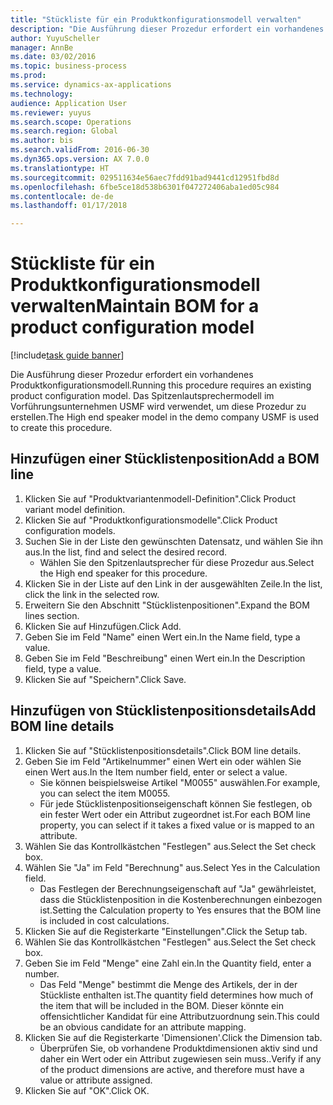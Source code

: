 ```yaml
--- 
title: "Stückliste für ein Produktkonfigurationsmodell verwalten"
description: "Die Ausführung dieser Prozedur erfordert ein vorhandenes Produktkonfigurationsmodell."
author: YuyuScheller
manager: AnnBe
ms.date: 03/02/2016
ms.topic: business-process
ms.prod: 
ms.service: dynamics-ax-applications
ms.technology: 
audience: Application User
ms.reviewer: yuyus
ms.search.scope: Operations
ms.search.region: Global
ms.author: bis
ms.search.validFrom: 2016-06-30
ms.dyn365.ops.version: AX 7.0.0
ms.translationtype: HT
ms.sourcegitcommit: 029511634e56aec7fdd91bad9441cd12951fbd8d
ms.openlocfilehash: 6fbe5ce18d538b6301f047272406aba1ed05c984
ms.contentlocale: de-de
ms.lasthandoff: 01/17/2018

---
```

# <a name="maintain-bom-for-a-product-configuration-model"></a><span data-ttu-id="b799b-103">Stückliste für ein Produktkonfigurationsmodell verwalten</span><span class="sxs-lookup"><span data-stu-id="b799b-103">Maintain BOM for a product configuration model</span></span>

[!include[task guide banner](../../includes/task-guide-banner.md)]

<span data-ttu-id="b799b-104">Die Ausführung dieser Prozedur erfordert ein vorhandenes Produktkonfigurationsmodell.</span><span class="sxs-lookup"><span data-stu-id="b799b-104">Running this procedure requires an existing product configuration model.</span></span> <span data-ttu-id="b799b-105">Das Spitzenlautsprechermodell im Vorführungsunternehmen USMF wird verwendet, um diese Prozedur zu erstellen.</span><span class="sxs-lookup"><span data-stu-id="b799b-105">The High end speaker model in the demo company USMF is used to create this procedure.</span></span>


## <a name="add-a-bom-line"></a><span data-ttu-id="b799b-106">Hinzufügen einer Stücklistenposition</span><span class="sxs-lookup"><span data-stu-id="b799b-106">Add a BOM line</span></span>
1. <span data-ttu-id="b799b-107">Klicken Sie auf "Produktvariantenmodell-Definition".</span><span class="sxs-lookup"><span data-stu-id="b799b-107">Click Product variant model definition.</span></span>
2. <span data-ttu-id="b799b-108">Klicken Sie auf "Produktkonfigurationsmodelle".</span><span class="sxs-lookup"><span data-stu-id="b799b-108">Click Product configuration models.</span></span>
3. <span data-ttu-id="b799b-109">Suchen Sie in der Liste den gewünschten Datensatz, und wählen Sie ihn aus.</span><span class="sxs-lookup"><span data-stu-id="b799b-109">In the list, find and select the desired record.</span></span>
    * <span data-ttu-id="b799b-110">Wählen Sie den Spitzenlautsprecher für diese Prozedur aus.</span><span class="sxs-lookup"><span data-stu-id="b799b-110">Select the High end speaker for this procedure.</span></span>  
4. <span data-ttu-id="b799b-111">Klicken Sie in der Liste auf den Link in der ausgewählten Zeile.</span><span class="sxs-lookup"><span data-stu-id="b799b-111">In the list, click the link in the selected row.</span></span>
5. <span data-ttu-id="b799b-112">Erweitern Sie den Abschnitt "Stücklistenpositionen".</span><span class="sxs-lookup"><span data-stu-id="b799b-112">Expand the BOM lines section.</span></span>
6. <span data-ttu-id="b799b-113">Klicken Sie auf Hinzufügen.</span><span class="sxs-lookup"><span data-stu-id="b799b-113">Click Add.</span></span>
7. <span data-ttu-id="b799b-114">Geben Sie im Feld "Name" einen Wert ein.</span><span class="sxs-lookup"><span data-stu-id="b799b-114">In the Name field, type a value.</span></span>
8. <span data-ttu-id="b799b-115">Geben Sie im Feld "Beschreibung" einen Wert ein.</span><span class="sxs-lookup"><span data-stu-id="b799b-115">In the Description field, type a value.</span></span>
9. <span data-ttu-id="b799b-116">Klicken Sie auf "Speichern".</span><span class="sxs-lookup"><span data-stu-id="b799b-116">Click Save.</span></span>

## <a name="add-bom-line-details"></a><span data-ttu-id="b799b-117">Hinzufügen von Stücklistenpositionsdetails</span><span class="sxs-lookup"><span data-stu-id="b799b-117">Add BOM line details</span></span>
1. <span data-ttu-id="b799b-118">Klicken Sie auf "Stücklistenpositionsdetails".</span><span class="sxs-lookup"><span data-stu-id="b799b-118">Click BOM line details.</span></span>
2. <span data-ttu-id="b799b-119">Geben Sie im Feld "Artikelnummer" einen Wert ein oder wählen Sie einen Wert aus.</span><span class="sxs-lookup"><span data-stu-id="b799b-119">In the Item number field, enter or select a value.</span></span>
    * <span data-ttu-id="b799b-120">Sie können beispielsweise Artikel "M0055" auswählen.</span><span class="sxs-lookup"><span data-stu-id="b799b-120">For example, you can select the item M0055.</span></span>  
    * <span data-ttu-id="b799b-121">Für jede Stücklistenpositionseigenschaft können Sie festlegen, ob ein fester Wert oder ein Attribut zugeordnet ist.</span><span class="sxs-lookup"><span data-stu-id="b799b-121">For each BOM line property, you can select if it takes a fixed value or is mapped to an attribute.</span></span>  
3. <span data-ttu-id="b799b-122">Wählen Sie das Kontrollkästchen "Festlegen" aus.</span><span class="sxs-lookup"><span data-stu-id="b799b-122">Select the Set check box.</span></span>
4. <span data-ttu-id="b799b-123">Wählen Sie "Ja" im Feld "Berechnung" aus.</span><span class="sxs-lookup"><span data-stu-id="b799b-123">Select Yes in the Calculation field.</span></span>
    * <span data-ttu-id="b799b-124">Das Festlegen der Berechnungseigenschaft auf "Ja" gewährleistet, dass die Stücklistenposition in die Kostenberechnungen einbezogen ist.</span><span class="sxs-lookup"><span data-stu-id="b799b-124">Setting the Calculation property to Yes ensures that the BOM line is included in cost calculations.</span></span>  
5. <span data-ttu-id="b799b-125">Klicken Sie auf die Registerkarte "Einstellungen".</span><span class="sxs-lookup"><span data-stu-id="b799b-125">Click the Setup tab.</span></span>
6. <span data-ttu-id="b799b-126">Wählen Sie das Kontrollkästchen "Festlegen" aus.</span><span class="sxs-lookup"><span data-stu-id="b799b-126">Select the Set check box.</span></span>
7. <span data-ttu-id="b799b-127">Geben Sie im Feld "Menge" eine Zahl ein.</span><span class="sxs-lookup"><span data-stu-id="b799b-127">In the Quantity field, enter a number.</span></span>
    * <span data-ttu-id="b799b-128">Das Feld "Menge" bestimmt die Menge des Artikels, der in der Stückliste enthalten ist.</span><span class="sxs-lookup"><span data-stu-id="b799b-128">The quantity field determines how much of the item that will be included in the BOM.</span></span> <span data-ttu-id="b799b-129">Dieser könnte ein offensichtlicher Kandidat für eine Attributzuordnung sein.</span><span class="sxs-lookup"><span data-stu-id="b799b-129">This could be an obvious candidate for an attribute mapping.</span></span>  
8. <span data-ttu-id="b799b-130">Klicken Sie auf die Registerkarte 'Dimensionen'.</span><span class="sxs-lookup"><span data-stu-id="b799b-130">Click the Dimension tab.</span></span>
    * <span data-ttu-id="b799b-131">Überprüfen Sie, ob vorhandene Produktdimensionen aktiv sind und daher ein Wert oder ein Attribut zugewiesen sein muss..</span><span class="sxs-lookup"><span data-stu-id="b799b-131">Verify if any of the product dimensions are active,  and therefore must have a value or attribute assigned.</span></span>  
9. <span data-ttu-id="b799b-132">Klicken Sie auf "OK".</span><span class="sxs-lookup"><span data-stu-id="b799b-132">Click OK.</span></span>


